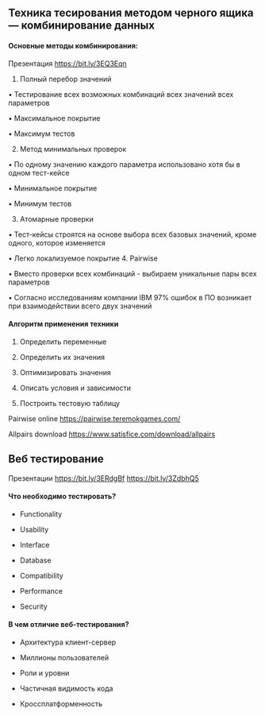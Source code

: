 ## Техника тесирования методом черного ящика — комбинирование данных

#### Основные методы комбинирования:

Презентация https://bit.ly/3EQ3Eqn

1. Полный перебор значений

• Тестирование всех возможных комбинаций всех значений всех параметров

• Максимальное покрытие

• Максимум тестов

2. Метод минимальных проверок

• По одному значению каждого параметра использовано хотя бы в одном тест-кейсе

• Минимальное покрытие

• Минимум тестов

3. Атомарные проверки

• Тест-кейсы строятся на основе выбора всех базовых значений, кроме одного, которое изменяется

• Легко локализуемое покрытие
4. Pairwise

• Вместо проверки всех комбинаций - выбираем уникальные пары всех параметров

• Согласно исследованиям компании IBM 97% ошибок в ПО возникает при взаимодействии всего двух значений

#### Алгоритм применения техники
1. Определить переменные

2. Определить их значения

3. Оптимизировать значения

4. Описать условия и зависимости

5. Построить тестовую таблицу

Pairwise online https://pairwise.teremokgames.com/

Allpairs download https://www.satisfice.com/download/allpairs

## Веб тестирование

Презентации https://bit.ly/3ERdgBf
https://bit.ly/3ZdbhQ5

#### Что необходимо тестировать?
- Functionality

- Usability

- Interface

- Database

- Compatibility

- Performance

- Security

#### В чем отличие веб-тестирования?

- Архитектура клиент-сервер

- Миллионы пользователей

- Роли и уровни

- Частичная видимость кода

- Кроссплатформенность